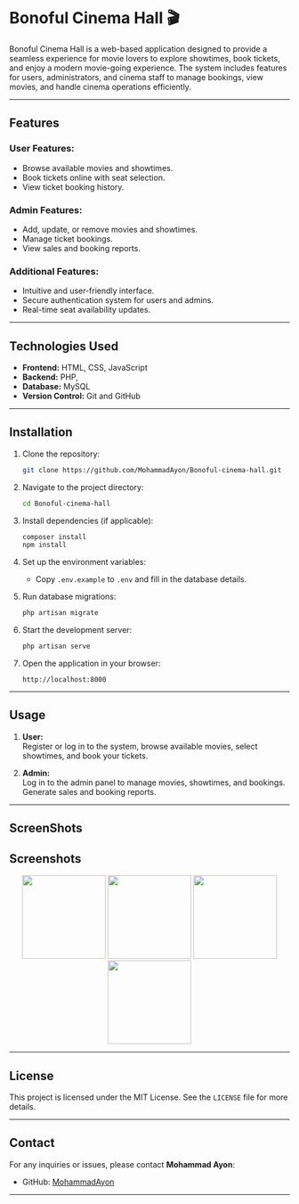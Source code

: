 
# Bonoful Cinema Hall 🎬

Bonoful Cinema Hall is a web-based application designed to provide a seamless experience for movie lovers to explore showtimes, book tickets, and enjoy a modern movie-going experience. The system includes features for users, administrators, and cinema staff to manage bookings, view movies, and handle cinema operations efficiently.

---

## Features

### User Features:
- Browse available movies and showtimes.
- Book tickets online with seat selection.
- View ticket booking history.

### Admin Features:
- Add, update, or remove movies and showtimes.
- Manage ticket bookings.
- View sales and booking reports.

### Additional Features:
- Intuitive and user-friendly interface.
- Secure authentication system for users and admins.
- Real-time seat availability updates.

---

## Technologies Used

- **Frontend:** HTML, CSS, JavaScript
- **Backend:** PHP, 
- **Database:** MySQL
- **Version Control:** Git and GitHub

---

## Installation

1. Clone the repository:
   ```bash
   git clone https://github.com/MohammadAyon/Bonoful-cinema-hall.git
   ```
2. Navigate to the project directory:
   ```bash
   cd Bonoful-cinema-hall
   ```
3. Install dependencies (if applicable):
   ```bash
   composer install
   npm install
   ```
4. Set up the environment variables:
   - Copy `.env.example` to `.env` and fill in the database details.

5. Run database migrations:
   ```bash
   php artisan migrate
   ```

6. Start the development server:
   ```bash
   php artisan serve
   ```

7. Open the application in your browser:
   ```
   http://localhost:8000
   ```

---

## Usage

1. **User:**  
   Register or log in to the system, browse available movies, select showtimes, and book your tickets.
   
2. **Admin:**  
   Log in to the admin panel to manage movies, showtimes, and bookings. Generate sales and booking reports.

---

## ScreenShots 
## Screenshots

<p align="center">
  <img src="https://github.com/user-attachments/assets/0024cd66-0e4c-4f1f-802e-5c9aedc5ab9b" width="150" />
  <img src="https://github.com/user-attachments/assets/19d3d31a-a4f4-44d5-9c1c-3d9d72e7c61b" width="150" />
  <img src="https://github.com/user-attachments/assets/f4df9a14-afec-4312-a082-6a492cccf96a" width="150" />
  <img src="https://github.com/user-attachments/assets/aaf9acc7-b49c-4d73-9139-1de8c43bdde2" width="150" />
</p>


---

## License

This project is licensed under the MIT License. See the `LICENSE` file for more details.

---

## Contact

For any inquiries or issues, please contact **Mohammad Ayon**:  
- GitHub: [MohammadAyon](https://github.com/MohammadAyon)

---
